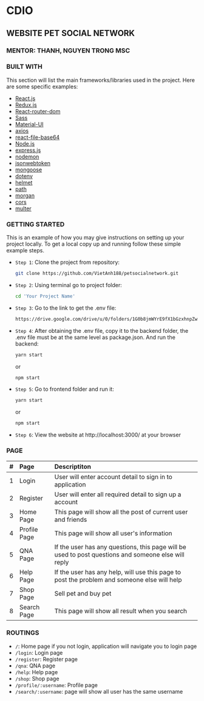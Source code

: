 # CDIO

## WEBSITE PET SOCIAL NETWORK

### MENTOR: THANH, NGUYEN TRONG MSC

### BUILT WITH

This section will list the main frameworks/libraries used in the project. Here are some specific examples:

-   [React.js](https://reactjs.org/)
-   [Redux.js](https://redux.js.org/)
-   [React-router-dom](https://reactrouter.com/)
-   [Sass](https://sass-lang.com/)
-   [Material-UI](https://mui.com/)
-   [axios](https://www.npmjs.com/package/axios)
-   [react-file-base64](https://www.npmjs.com/package/react-file-base64)
-   [Node.js](https://nodejs.org/)
-   [express.js](https://expressjs.com/)
-   [nodemon](https://www.npmjs.com/package/nodemon)
-   [jsonwebtoken](https://jwt.io/)
-   [mongoose](https://mongoosejs.com/)
-   [dotenv](https://www.npmjs.com/package/dotenv)
-   [helmet](https://helmetjs.github.io/)
-   [path](https://www.npmjs.com/package/path)
-   [morgan](https://www.npmjs.com/package/morgan)
-   [cors](https://www.npmjs.com/package/cors)
-   [multer](https://www.npmjs.com/package/multer)

### GETTING STARTED

This is an example of how you may give instructions on setting up your project locally.
To get a local copy up and running follow these simple example steps.

-   `Step 1`: Clone the project from repository:

    ```sh
    git clone https://github.com/VietAnh188/petsocialnetwork.git
    ```

-   `Step 2`: Using terminal go to project folder:

    ```sh
    cd 'Your Project Name'
    ```

-   `Step 3`: Go to the link to get the .env file:

    ```sh
    https://drive.google.com/drive/u/0/folders/1G0b8jmWYrE9fX1bGzxhnpZw3t_PB6j1I
    ```

-   `Step 4`: After obtaining the .env file, copy it to the backend folder, the .env file must be at the same level as package.json. And run the backend:

    ```sh
    yarn start
    ```

    or

    ```sh
    npm start
    ```

-   `Step 5`: Go to frontend folder and run it:

    ```sh
    yarn start
    ```

    or

    ```sh
    npm start
    ```

-   `Step 6`: View the website at http://localhost:3000/ at your browser

### PAGE

|  #  | Page         | Descriptiton                                                                                        |
| :-: | :----------- | :-------------------------------------------------------------------------------------------------- |
|  1  | Login        | User will enter account detail to sign in to application                                            |
|  2  | Register     | User will enter all required detail to sign up a account                                            |
|  3  | Home Page    | This page will show all the post of current user and friends                                        |
|  4  | Profile Page | This page will show all user's information                                                          |
|  5  | QNA Page     | If the user has any questions, this page will be used to post questions and someone else will reply |
|  6  | Help Page    | If the user has any help, will use this page to post the problem and someone else will help         |
|  7  | Shop Page    | Sell pet and buy pet                                                                                |
|  8  | Search Page  | This page will show all result when you search                                                      |

### ROUTINGS

-   `/`: Home page if you not login, application will navigate you to login page
-   `/login`: Login page
-   `/register`: Register page
-   `/qna`: QNA page
-   `/help`: Help page
-   `/shop`: Shop page
-   `/profile/:username`: Profile page
-   `/search/:username`: page will show all user has the same username
